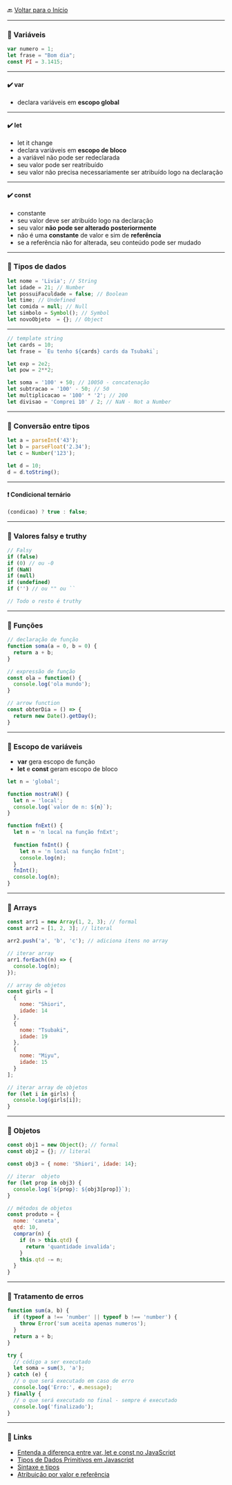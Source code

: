 🔙 [Voltar para o Início](https://github.com/4L1C3-R4BB1T/estudos/tree/main/javascript "Voltar para o Início")

---

### 🔸 Variáveis
```js
var numero = 1;
let frase = "Bom dia";
const PI = 3.1415; 
```

---

#### ✔️ var
* declara variáveis em **escopo global**

---

#### ✔️ let
* let it change 
* declara variáveis em **escopo de bloco**
* a variável não pode ser redeclarada
* seu valor pode ser reatribuído
* seu valor não precisa necessariamente ser atribuído logo na declaração

---

#### ✔️ const 
* constante
* seu valor deve ser atribuído logo na declaração 
* seu valor **não pode ser alterado posteriormente**
* não é uma **constante** de valor e sim de **referência**
* se a referência não for alterada, seu conteúdo pode ser mudado

---

### 🔸 Tipos de dados 
```js
let nome = 'Livia'; // String
let idade = 21; // Number
let possuiFaculdade = false; // Boolean
let time; // Undefined
let comida = null; // Null
let simbolo = Symbol(); // Symbol
let novoObjeto  = {}; // Object
```

---


```js
// template string
let cards = 10;
let frase = `Eu tenho ${cards} cards da Tsubaki`;

let exp = 2e2;
let pow = 2**2;

let soma = '100' + 50; // 10050 - concatenação
let subtracao = '100' - 50; // 50
let multiplicacao = '100' * '2'; // 200
let divisao = 'Comprei 10' / 2; // NaN - Not a Number
```

---

### 🔸 Conversão entre tipos 
```js
let a = parseInt('43'); 
let b = parseFloat('2.34');
let c = Number('123');

let d = 10;
d = d.toString();
```

---

#### ❗️ Condicional ternário
```js
(condicao) ? true : false;
```

---

### 🔸 Valores falsy e truthy
```js
// Falsy
if (false)
if (0) // ou -0
if (NaN)
if (null)
if (undefined)
if ('') // ou "" ou `` 

// Todo o resto é truthy
```

---

### 🔸 Funções
```js
// declaração de função
function soma(a = 0, b = 0) {
  return a + b;
}

// expressão de função
const ola = function() {
  console.log('ola mundo');
}

// arrow function
const obterDia = () => {
  return new Date().getDay();
}
```

---

### 🔸 Escopo de variáveis
* **var** gera escopo de função
* **let** e **const** geram escopo de bloco

```js
let n = 'global';

function mostraN() {
  let n = 'local';
  console.log(`valor de n: ${n}`);
}

function fnExt() {
  let n = 'n local na função fnExt';
  
  function fnInt() {
    let n = 'n local na função fnInt';
    console.log(n);
  }
  fnInt();
  console.log(n);
}
```

---

### 🔸 Arrays
```js
const arr1 = new Array(1, 2, 3); // formal
const arr2 = [1, 2, 3]; // literal

arr2.push('a', 'b', 'c'); // adiciona itens no array

// iterar array
arr1.forEach((n) => {
  console.log(n);
});

// array de objetos
const girls = [
  { 
    nome: "Shiori", 
    idade: 14
  },
  { 
    nome: "Tsubaki", 
    idade: 19
  },
  { 
    nome: "Miyu", 
    idade: 15
  }
];

// iterar array de objetos
for (let i in girls) {
  console.log(girls[i]);
}
```

---

### 🔸 Objetos
```js
const obj1 = new Object(); // formal
const obj2 = {}; // literal

const obj3 = { nome: 'Shiori', idade: 14};

// iterar  objeto
for (let prop in obj3) {
  console.log(`${prop}: ${obj3[prop]}`);
}

// métodos de objetos
const produto = {
  nome: 'caneta',
  qtd: 10,
  comprar(n) {
    if (n > this.qtd) {
      return 'quantidade invalida';
    }
    this.qtd -= n;
  }
}
```

---

### 🔸 Tratamento de erros
```js
function sum(a, b) {
  if (typeof a !== 'number' || typeof b !== 'number') {
    throw Error('sum aceita apenas numeros');
  }
  return a + b;
}

try {
  // código a ser executado
  let soma = sum(3, 'a');
} catch (e) {
  // o que será executado em caso de erro
  console.log('Erro:', e.message);
} finally {
  // o que será executado no final - sempre é executado
  console.log('finalizado');
}
```

---

### 🔗 Links
* [Entenda a diferença entre var, let e const no JavaScript](https://www.alura.com.br/artigos/entenda-diferenca-entre-var-let-e-const-no-javascript#var)  
* [Tipos de Dados Primitivos em Javascript](https://medium.com/@alves.guilherme1357/tipos-de-dados-primitivos-em-javascript-d7380564933c)  
* [Sintaxe e tipos](https://developer.mozilla.org/pt-BR/docs/Web/JavaScript/Guide/Grammar_and_types)
* [Atribuição por valor e referência](https://blog.azagatti.dev/assignment-value-and-reference/#:~:text=Os%20valores%20primitivos%20no%20JavaScript,atribu%C3%ADmos%20uma%20vari%C3%A1vel%20a%20outra.)
